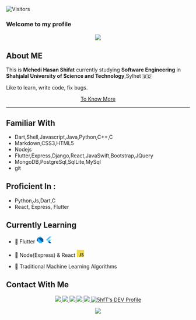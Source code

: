 ![Visitors](https://visitor-badge.glitch.me/badge?page_id=jspw)
### Welcome to my profile 

<p align='center'>
<img align='center' src="https://github-readme-stats.vercel.app/api?username=jspw">
<!-- <img align='center' src = "https://github-readme-stats.vercel.app/api/top-langs/?username=jspw&hide_border=true&layout=compact"> -->
<p/>

## About ME

This is **Mehedi Hasan Shifat** currently studying **Software Engineering** in **Shahjalal University of Science and Technology**,Sylhet :bangladesh:

Like to learn, write code, fix bugs.

<p align='center'>
 <a href = "http://dev-shifat.me/shifat.com" > To Know More </a> 
<p/>

<hr>

## Familiar With 

- Dart,Shell,Javascript,Java,Python,C++,C
- Markdown,CSS3,HTML5
- Nodejs
- Flutter,Express,Django,React,JavaSwift,Bootstrap,JQuery
- MongoDB,PostgreSql,SqlLite,MySql
- git


## Proficient In :

- Python,Js,Dart,C
- React, Express, Flutter

## Currently Learning 

- 📱 Flutter <code><img height="20" src="https://raw.githubusercontent.com/github/explore/80688e429a7d4ef2fca1e82350fe8e3517d3494d/topics/dart/dart.png"></code>
<code><img height="20" src="https://raw.githubusercontent.com/github/explore/cebd63002168a05a6a642f309227eefeccd92950/topics/flutter/flutter.png"></code>

- 📝 Node(Express) & React <code><img height="20" src="https://raw.githubusercontent.com/github/explore/80688e429a7d4ef2fca1e82350fe8e3517d3494d/topics/javascript/javascript.png"></code>

- 🤖 Traditional Machine Learning Algorithms


## Contact With Me

<p align='center'>
 <a href = "mailto:mhshifat757@gmail.com" > <img src="https://img.shields.io/badge/--email?label=E-mail&logo=microsoft-outlook&style=social" > </a> 
 <a href = "https://twitter.com/mhshifat757" > <img src="https://img.shields.io/badge/--twitter?label=Twitter&logo=Twitter&style=social" > </a> 
 <a href = "https://www.linkedin.com/in/mhshifat" > <img src="https://img.shields.io/badge/--linkedin?label=LinkedIn&logo=LinkedIn&style=social" > </a> 
 <a href = "https://www.facebook.com/rio57mh" > <img src="https://img.shields.io/badge/--facebook?label=Facebook&logo=Facebook-outlook&style=social" > </a> 
 <a href = "https://www.quora.com/profile/Mehedi-Hasan-Shifat" > <img src="https://img.shields.io/badge/--quora?label=Quora&logo=quora-outlook&style=social" >  </a> 
<a href="https://dev.to/mhshifat"><img src="https://d2fltix0v2e0sb.cloudfront.net/dev-badge.svg" alt="5hfT's DEV Profile" height="20" width="30"></a>
<p/>

<p align='center' >
<a href="https://wakatime.com"><img src="https://wakatime.com/share/@jspw/0c994ff4-d25e-4d63-9966-8ba96411b8da.png" /></a>
</p<

